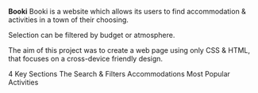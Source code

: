 **Booki**
Booki is a website which allows its users to find accommodation & activities in a town of their choosing.

Selection can be filtered by budget or atmosphere.

The aim of this project was to create a web page using only CSS & HTML, that focuses on a cross-device friendly design.

4 Key Sections 
  The Search & Filters
  Accommodations
  Most Popular
  Activities
